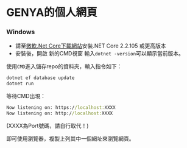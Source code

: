 # GENYA的個人網頁

### Windows
- 請至[微軟.Net Core下載網站](https://dotnet.microsoft.com/download/dotnet-core/2.2)安裝.NET Core 2.2.105 或更高版本
- 安裝後，開啟 新的CMD視窗 輸入`dotnet -version`可以顯示當前版本。

使用`CMD`進入儲存repo的資料夾，輸入指令如下：

```cmd
dotnet ef database update
dotnet run
```

等待CMD出現：
```cmd
Now listening on: https://localhost:XXXX
Now listening on: http://localhost:XXXX
```
(XXXX為Port號碼，請自行取代！)

即可使用瀏覽器，複製上列其中一個網址來瀏覽網頁。
